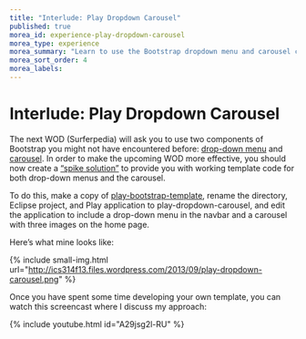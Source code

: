 ```yaml
---
title: "Interlude: Play Dropdown Carousel"
published: true
morea_id: experience-play-dropdown-carousel
morea_type: experience
morea_summary: "Learn to use the Bootstrap dropdown menu and carousel components"
morea_sort_order: 4
morea_labels:
---
```


# Interlude: Play Dropdown Carousel

The next WOD (Surferpedia) will ask you to use two components of Bootstrap you might not have encountered before: [drop-down menu](http://getbootstrap.com/javascript/#dropdowns) and [carousel](http://getbootstrap.com/javascript/#carousel).   In order to make the upcoming WOD more effective, you should now create a [“spike solution”](http://www.extremeprogramming.org/rules/spike.html) to provide you with working template code for both drop-down menus and the carousel.

To do this, make a copy of [play-bootstrap-template](https://github.com/ics-software-engineering/play-bootstrap-template), rename the directory, Eclipse project, and Play application to play-dropdown-carousel, and edit the application to include a drop-down menu in the navbar and a carousel with three images on the home page.

Here’s what mine looks like:

{% include small-img.html url="http://ics314f13.files.wordpress.com/2013/09/play-dropdown-carousel.png" %}

Once you have spent some time developing your own template, you can watch this screencast where I discuss my approach:

{% include youtube.html id="A29jsg2l-RU" %}








